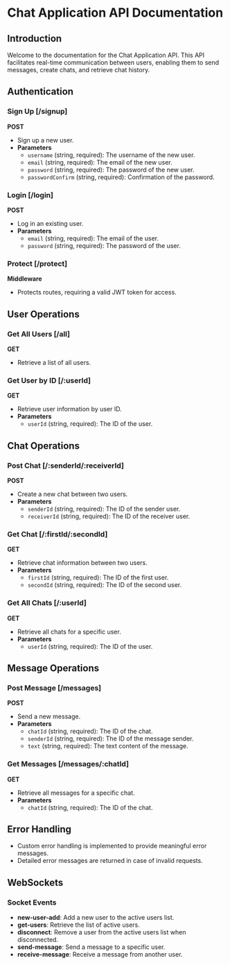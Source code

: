 # Chat Application API Documentation

## Introduction

Welcome to the documentation for the Chat Application API. This API facilitates real-time communication between users, enabling them to send messages, create chats, and retrieve chat history.

## Authentication

### Sign Up [/signup]

**POST**
- Sign up a new user.
- **Parameters**
  - `username` (string, required): The username of the new user.
  - `email` (string, required): The email of the new user.
  - `password` (string, required): The password of the new user.
  - `passwordConfirm` (string, required): Confirmation of the password.

### Login [/login]

**POST**
- Log in an existing user.
- **Parameters**
  - `email` (string, required): The email of the user.
  - `password` (string, required): The password of the user.

### Protect [/protect]

**Middleware**
- Protects routes, requiring a valid JWT token for access.

## User Operations

### Get All Users [/all]

**GET**
- Retrieve a list of all users.

### Get User by ID [/:userId]

**GET**
- Retrieve user information by user ID.
- **Parameters**
  - `userId` (string, required): The ID of the user.

## Chat Operations

### Post Chat [/:senderId/:receiverId]

**POST**
- Create a new chat between two users.
- **Parameters**
  - `senderId` (string, required): The ID of the sender user.
  - `receiverId` (string, required): The ID of the receiver user.

### Get Chat [/:firstId/:secondId]

**GET**
- Retrieve chat information between two users.
- **Parameters**
  - `firstId` (string, required): The ID of the first user.
  - `secondId` (string, required): The ID of the second user.

### Get All Chats [/:userId]

**GET**
- Retrieve all chats for a specific user.
- **Parameters**
  - `userId` (string, required): The ID of the user.

## Message Operations

### Post Message [/messages]

**POST**
- Send a new message.
- **Parameters**
  - `chatId` (string, required): The ID of the chat.
  - `senderId` (string, required): The ID of the message sender.
  - `text` (string, required): The text content of the message.

### Get Messages [/messages/:chatId]

**GET**
- Retrieve all messages for a specific chat.
- **Parameters**
  - `chatId` (string, required): The ID of the chat.

## Error Handling

- Custom error handling is implemented to provide meaningful error messages.
- Detailed error messages are returned in case of invalid requests.

## WebSockets

### Socket Events

- **new-user-add**: Add a new user to the active users list.
- **get-users**: Retrieve the list of active users.
- **disconnect**: Remove a user from the active users list when disconnected.
- **send-message**: Send a message to a specific user.
- **receive-message**: Receive a message from another user.
